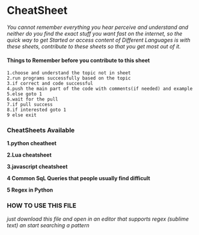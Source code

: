 # CheatSheet
*You cannot remember everything you hear perceive and understand and neither do you find the exact stuff you want fast on the internet,
so the quick way to get Started or access content of Different Languages is with these sheets, contribute to these sheets so that you get most out of it.*

#### Things to Remember before you contribute to this sheet

```
1.choose and understand the topic not in sheet
2.run programs successfully based on the topic
3.if correct and code successful
4.push the main part of the code with comments(if needed) and example
5.else goto 1
6.wait for the pull
7.if pull success
8.if interested goto 1  
9 else exit
```

### CheatSheets Available

**1.python cheatheet**

**2.Lua cheatsheet**

**3.javascript cheatsheet**

**4 Common SqL Queries that people usually find difficult**

**5 Regex in Python** 
### HOW TO USE THIS FILE
*just download this file and open in an editor that supports regex (sublime text) an start searching a pattern*


